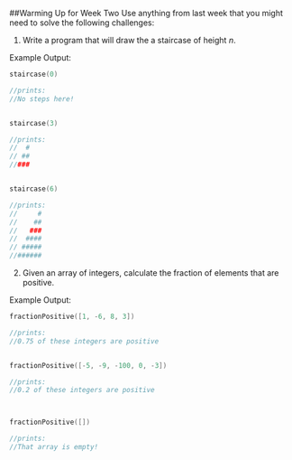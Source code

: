 ##Warming Up for Week Two
Use anything from last week that you might need to solve the following challenges:

 1. Write a program that will draw the a staircase of height *n*. 

Example Output:

```Swift
staircase(0)

//prints:
//No steps here!


staircase(3)

//prints:
//  #
// ##
//###


staircase(6)

//prints:
//     #
//    ##
//   ###
//  ####
// #####
//######
```

2. Given an array of integers, calculate the fraction of elements that are positive.

Example Output:

```Swift
fractionPositive([1, -6, 8, 3])

//prints:
//0.75 of these integers are positive


fractionPositive([-5, -9, -100, 0, -3])

//prints:
//0.2 of these integers are positive



fractionPositive([])

//prints:
//That array is empty!
```
